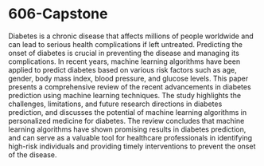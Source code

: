 # 606-Capstone
Diabetes is a chronic disease that affects millions of people worldwide and can lead to serious health complications if left untreated. Predicting the onset of diabetes is crucial in preventing the disease and managing its complications. In recent years, machine learning algorithms have been applied to predict diabetes based on various risk factors such as age, gender, body mass index, blood pressure, and glucose levels. This paper presents a comprehensive review of the recent advancements in diabetes prediction using machine learning techniques. The study highlights the challenges, limitations, and future research directions in diabetes prediction, and discusses the potential of machine learning algorithms in personalized medicine for diabetes. The review concludes that machine learning algorithms have shown promising results in diabetes prediction, and can serve as a valuable tool for healthcare professionals in identifying high-risk individuals and providing timely interventions to prevent the onset of the disease.

